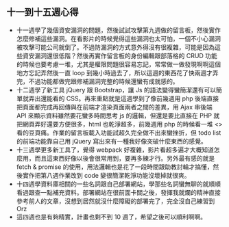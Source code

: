 ## 十一到十五週心得
* 十一週學了幾個資安漏洞的問題，然後試試攻擊第九週做的留言板，然後實作怎麼修補這些漏洞。在看影片的時候覺得這些漏洞也太可怕，一個不小心漏洞被攻擊可能公司就倒了。不過防漏洞的方式意外得沒有很複雜，可能是因為這些資安漏洞還很低階？然後再實作留言板的身份編輯跟部落格的 CRUD 功能的時候也要考慮一堆，尤其是權限問題很容易忘記，常常做一做發現啊啊這個地方忘記弄然後一直 loop 到幾小時過去了，所以這週的東西花了快兩週才弄完，不過功能都做完跟修補漏洞完整的時候還蠻有成就感的。
* 十二週學了新工具 jQuery 跟 Bootstrap，讓 Js 的語法變得蠻簡潔還有可以簡單就弄出還能看的 CSS。再來重點就是這週學到了像前幾週用 php 後端直接把頁面都完成再回傳與在前端才渲染頁面兩者之間的差異，用 Ajax 串後端 API 來顯示資料雖然要花蠻多時間思考 js 的邏輯，但還是要比直接在 PHP 就把網頁弄好還要方便很多，html 也乾淨超多，前幾週用 php 的時候看一堆 <> 看的豆頁痛。作業的留言板載入功能試超久完全做不出來蠻挫折，但 todo list 的前端功能靠自己用 jQuery 寫出來有一種我好像突破什麼東西的感覺。
* 十三週學更多新工具了，覺得 webpack 好複雜，影片看超多遍才大概知道怎麼用，而且這東西好像以後會很常用到，要再多練才行。另外最有感的就是 fetch & promise 的使用，用法邏輯也是花了一段時間跟助教討輪才搞懂，然後實作把第八週作業改到 code 變很簡潔乾淨功能沒壞掉就很爽。
* 十四週學資料庫相關的一些名詞跟自己部署網站，學那些名詞蠻無聊的就順順看過跟查一點補充資料。部署網站在很前面卡關之後，發揮我就爛的精神直接參考前人的文章，沒想到居然就沒什麼障礙的部署完了，完全沒自己練習到 Orz
* 這四週也是有夠精實，計畫也剩不到 10 週了，希望之後可以順利啊啊。
